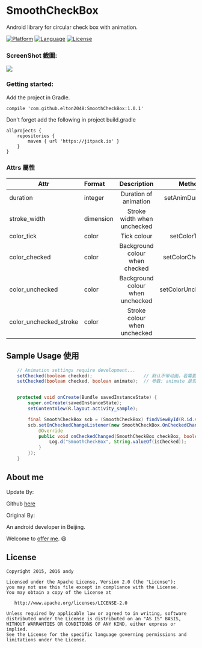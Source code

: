 # SmoothCheckBox

Android library for circular check box with animation.

[![Platform](http://img.shields.io/badge/platform-android-brightgreen.svg?style=flat)](http://developer.android.com/index.html) [![Language](http://img.shields.io/badge/language-java-orange.svg?style=flat)](http://www.oracle.com/technetwork/java/javase/downloads/index.html) [![License](http://img.shields.io/badge/license-apache2.0-lightgrey.svg?style=flat)](http://www.apache.org/licenses/LICENSE-2.0)  

### ScreenShot 截圖:

![](https://github.com/andyxialm/SmoothCheckBox/blob/master/art/smoothcb.gif?raw=true)

### Getting started:

Add the project in Gradle.

```
compile 'com.github.elton2048:SmoothCheckBox:1.0.1'
```

Don't forget add the following in project build.gradle
```
allprojects {
    repositories {
        maven { url 'https://jitpack.io' }
    }
}
```

### Attrs 屬性
|Attr|Format|Description|Method|
|---|:---|:---:|:---:|
|duration|integer|Duration of animation|setAnimDuration()|
|stroke_width|dimension|Stroke width when unchecked||
|color_tick|color|Tick colour|setColorTick()|
|color_checked|color|Background colour when checked|setColorChecked()|
|color_unchecked|color|Background colour when unchecked|setColorUnchecked()|
|color_unchecked_stroke|color|Stroke colour when unchecked||


## Sample Usage 使用


```java
    // Animation settings require development...
    setChecked(boolean checked);                   // 默认不带动画，若需要动画 调用重载方法
    setChecked(boolean checked, boolean animate);  // 参数: animate 是否显示动画
```


```java

    protected void onCreate(Bundle savedInstanceState) {
        super.onCreate(savedInstanceState);
        setContentView(R.layout.activity_sample);

        final SmoothCheckBox scb = (SmoothCheckBox) findViewById(R.id.scb);
        scb.setOnCheckedChangeListener(new SmoothCheckBox.OnCheckedChangeListener() {
            @Override
            public void onCheckedChanged(SmoothCheckBox checkBox, boolean isChecked) {
                Log.d("SmoothCheckBox", String.valueOf(isChecked));
            }
        });
    }    
```

## About me

Update By:

Github [here](https://github.com/elton2048)

Original By:

An android developer in Beijing.

Welcome to [offer me](mailto:andyxialm@gmail.com). :smiley:

## License

    Copyright 2015, 2016 andy

    Licensed under the Apache License, Version 2.0 (the "License");
    you may not use this file except in compliance with the License.
    You may obtain a copy of the License at

       http://www.apache.org/licenses/LICENSE-2.0

    Unless required by applicable law or agreed to in writing, software
    distributed under the License is distributed on an "AS IS" BASIS,
    WITHOUT WARRANTIES OR CONDITIONS OF ANY KIND, either express or implied.
    See the License for the specific language governing permissions and
    limitations under the License.
